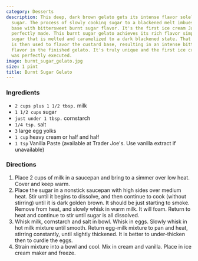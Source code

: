 ```yaml
---
category: Desserts
description: This deep, dark brown gelato gets its intense flavor solely from caramelized
  sugar. The process of slowly cooking sugar to a blackened melt imbues the custard
  base with bittersweet burnt sugar flavor. It's the first ice cream Jane declared
  perfectly made. This burnt sugar gelato achieves its rich flavor simply from cooked
  sugar that is melted and caramelized to a dark blackened state. That burnt sugar
  is then used to flavor the custard base, resulting in an intense bittersweet burnt
  flavor in the finished gelato. It's truly unique and the first ice cream Jane said
  was perfectly executed.
image: burnt_sugar_gelato.jpg
size: 1 pint
title: Burnt Sugar Gelato
---
```


### Ingredients

* `2 cups plus 1 1/2 tbsp.` milk
* `1 1/2 cups` sugar
* `just under 1 tbsp.` cornstarch
* `1/4 tsp.` salt
* `3` large egg yolks
* `1 cup` heavy cream or half and half
* `1 tsp` Vanilla Paste (available at Trader Joe's. Use vanilla extract if unavailable)

### Directions

1. Place 2 cups of milk in a saucepan and bring to a simmer over low heat. Cover and keep warm.
2. Place the sugar in a nonstick saucepan with high sides over medium heat. Stir until it begins to dissolve, and then continue to cook (without stirring) until it is dark golden brown. It should be just starting to smoke. Remove from heat, and slowly whisk in warm milk. It will foam. Return to heat and continue to stir until sugar is all dissolved.
3. Whisk milk, cornstarch and salt in bowl. Whisk in eggs. Slowly whisk in hot milk mixture until smooth. Return egg-milk mixture to pan and heat, stirring constantly, until slightly thickened. It is better to under-thicken then to curdle the eggs.
4. Strain mixture into a bowl and cool. Mix in cream and vanilla. Place in ice cream maker and freeze.